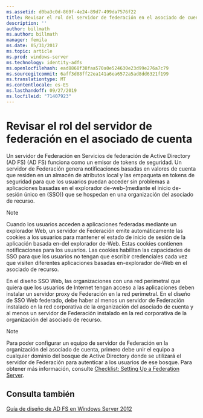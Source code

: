 ```yaml
---
ms.assetid: d0ba3c0d-869f-4e24-89d7-499da7576f22
title: Revisar el rol del servidor de federación en el asociado de cuenta
description: ''
author: billmath
ms.author: billmath
manager: femila
ms.date: 05/31/2017
ms.topic: article
ms.prod: windows-server
ms.technology: identity-adfs
ms.openlocfilehash: ead8868f38faa570a0e524630e23d99e276a7c79
ms.sourcegitcommit: 6aff3d88ff22ea141a6ea6572a5ad8dd6321f199
ms.translationtype: MT
ms.contentlocale: es-ES
ms.lasthandoff: 09/27/2019
ms.locfileid: "71407923"
---
```

# <a name="review-the-role-of-the-federation-server-in-the-account-partner"></a>Revisar el rol del servidor de federación en el asociado de cuenta

Un servidor de Federación en Servicios de federación de Active Directory (AD FS) \(AD FS\) funciona como un emisor de tokens de seguridad. Un servidor de Federación genera notificaciones basadas en valores de cuenta que residen en un almacén de atributos local y las empaqueta en tokens de seguridad para que los usuarios puedan acceder sin problemas a aplicaciones basadas en el explorador de\-web\-\(mediante el inicio de\-sesión único en \(SSO\)\) que se hospedan en una organización del asociado de recurso.  
  
> [!NOTE]  
> Cuando los usuarios acceden a aplicaciones federadas mediante un explorador Web, un servidor de Federación emite automáticamente las cookies a los usuarios para mantener el estado de inicio de sesión de la aplicación basada en\-del explorador de\-Web. Estas cookies contienen notificaciones para los usuarios. Las cookies habilitan las capacidades de SSO para que los usuarios no tengan que escribir credenciales cada vez que visiten diferentes aplicaciones basadas en\-explorador de\-Web en el asociado de recurso.  
  
En el diseño SSO Web, las organizaciones con una red perimetral que quiera que los usuarios de Internet tengan acceso a las aplicaciones deben instalar un servidor proxy de Federación en la red perimetral. En el diseño de SSO Web federado, debe haber al menos un servidor de Federación instalado en la red corporativa de la organización del asociado de cuenta y al menos un servidor de Federación instalado en la red corporativa de la organización del asociado de recurso.  
  
> [!NOTE]  
> Para poder configurar un equipo de servidor de Federación en la organización del asociado de cuenta, primero debe unir el equipo a cualquier dominio del bosque de Active Directory donde se utilizará el servidor de Federación para autenticar a los usuarios de ese bosque. Para obtener más información, consulte [Checklist: Setting Up a Federation Server](../../ad-fs/deployment/Checklist--Setting-Up-a-Federation-Server.md).  
  
## <a name="see-also"></a>Consulta también
[Guía de diseño de AD FS en Windows Server 2012](AD-FS-Design-Guide-in-Windows-Server-2012.md)
